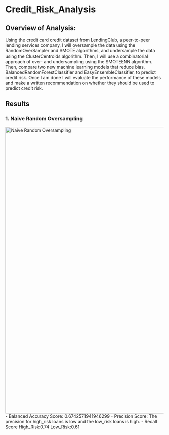 # Credit_Risk_Analysis

## Overview of Analysis:

Using the credit card credit dataset from LendingClub, a peer-to-peer lending services company, I will oversample the data using the RandomOverSampler and SMOTE algorithms, and undersample the data using the ClusterCentroids algorithm. Then, I will use a combinatorial approach of over- and undersampling using the SMOTEENN algorithm. Then, compare two new machine learning models that reduce bias, BalancedRandomForestClassifier and EasyEnsembleClassifier, to predict credit risk. Once I am done I will evaluate the performance of these models and make a written recommendation on whether they should be used to predict credit risk.

## Results
### 1. Naive Random Oversampling
<img width="909" alt="Naive Random Oversampling" src="https://user-images.githubusercontent.com/98666231/172072117-50306e90-82b7-4e7f-bb5d-5425296f50f7.png">
- Balanced Accuracy Score: 0.6742571941946299
- Precision Score: The precision for high_risk loans is low and the low_risk loans is high.
- Recall Score
  High_Risk:0.74
  Low_Risk:0.61
  

